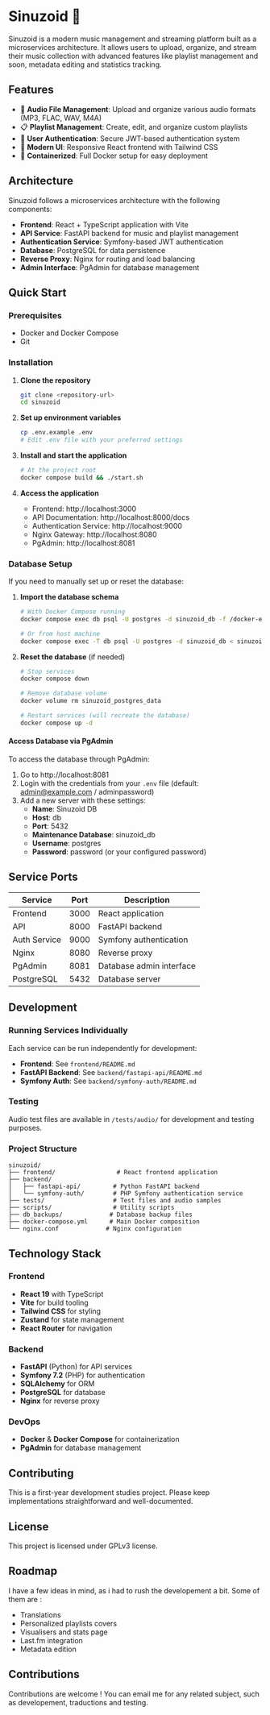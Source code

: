 # Sinuzoid 🎵

Sinuzoid is a modern music management and streaming platform built as a microservices architecture. It allows users to upload, organize, and stream their music collection with advanced features like playlist management and soon, metadata editing and statistics tracking.

## Features

- 🎵 **Audio File Management**: Upload and organize various audio formats (MP3, FLAC, WAV, M4A)
- 📋 **Playlist Management**: Create, edit, and organize custom playlists
- 🔐 **User Authentication**: Secure JWT-based authentication system
- 🎨 **Modern UI**: Responsive React frontend with Tailwind CSS
- 🐳 **Containerized**: Full Docker setup for easy deployment

## Architecture

Sinuzoid follows a microservices architecture with the following components:

- **Frontend**: React + TypeScript application with Vite
- **API Service**: FastAPI backend for music and playlist management
- **Authentication Service**: Symfony-based JWT authentication
- **Database**: PostgreSQL for data persistence
- **Reverse Proxy**: Nginx for routing and load balancing
- **Admin Interface**: PgAdmin for database management

## Quick Start

### Prerequisites

- Docker and Docker Compose
- Git

### Installation

1. **Clone the repository**
   ```bash
   git clone <repository-url>
   cd sinuzoid
   ```

2. **Set up environment variables**
   ```bash
   cp .env.example .env
   # Edit .env file with your preferred settings
   ```

3. **Install and start the application**
   ```bash
   # At the project root
   docker compose build && ./start.sh
   ```

4. **Access the application**
   - Frontend: http://localhost:3000
   - API Documentation: http://localhost:8000/docs
   - Authentication Service: http://localhost:9000
   - Nginx Gateway: http://localhost:8080
   - PgAdmin: http://localhost:8081

### Database Setup

If you need to manually set up or reset the database:

1. **Import the database schema**
   ```bash
   # With Docker Compose running
   docker compose exec db psql -U postgres -d sinuzoid_db -f /docker-entrypoint-initdb.d/sinuzoid_database.sql
   
   # Or from host machine
   docker compose exec -T db psql -U postgres -d sinuzoid_db < sinuzoid_database.sql
   ```

2. **Reset the database** (if needed)
   ```bash
   # Stop services
   docker compose down
   
   # Remove database volume
   docker volume rm sinuzoid_postgres_data
   
   # Restart services (will recreate the database)
   docker compose up -d
   ```

#### Access Database via PgAdmin

To access the database through PgAdmin:

1. Go to http://localhost:8081
2. Login with the credentials from your `.env` file (default: admin@example.com / adminpassword)
3. Add a new server with these settings:
   - **Name**: Sinuzoid DB
   - **Host**: db
   - **Port**: 5432
   - **Maintenance Database**: sinuzoid_db
   - **Username**: postgres
   - **Password**: password (or your configured password)

## Service Ports

| Service | Port | Description |
|---------|------|-------------|
| Frontend | 3000 | React application |
| API | 8000 | FastAPI backend |
| Auth Service | 9000 | Symfony authentication |
| Nginx | 8080 | Reverse proxy |
| PgAdmin | 8081 | Database admin interface |
| PostgreSQL | 5432 | Database server |

## Development

### Running Services Individually

Each service can be run independently for development:

- **Frontend**: See `frontend/README.md`
- **FastAPI Backend**: See `backend/fastapi-api/README.md`
- **Symfony Auth**: See `backend/symfony-auth/README.md`

### Testing

Audio test files are available in `/tests/audio/` for development and testing purposes.

### Project Structure

```
sinuzoid/
├── frontend/                 # React frontend application
├── backend/
│   ├── fastapi-api/         # Python FastAPI backend
│   └── symfony-auth/        # PHP Symfony authentication service
├── tests/                   # Test files and audio samples
├── scripts/                 # Utility scripts
├── db_backups/             # Database backup files
├── docker-compose.yml      # Main Docker composition
└── nginx.conf             # Nginx configuration
```

## Technology Stack

### Frontend
- **React 19** with TypeScript
- **Vite** for build tooling
- **Tailwind CSS** for styling
- **Zustand** for state management
- **React Router** for navigation

### Backend
- **FastAPI** (Python) for API services
- **Symfony 7.2** (PHP) for authentication
- **SQLAlchemy** for ORM
- **PostgreSQL** for database
- **Nginx** for reverse proxy

### DevOps
- **Docker** & **Docker Compose** for containerization
- **PgAdmin** for database management

## Contributing

This is a first-year development studies project. Please keep implementations straightforward and well-documented.

## License

This project is licensed under GPLv3 license.

## Roadmap

I have a few ideas in mind, as i had to rush the developement a bit. Some of them are :
- Translations
- Personalized playlists covers
- Visualisers and stats page
- Last.fm integration
- Metadata edition

## Contributions

Contributions are welcome ! You can email me for any related subject, such as developement, traductions and testing.

